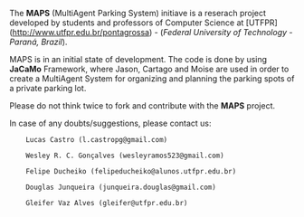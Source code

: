 The **MAPS** (MultiAgent Parking System) initiave is a reserach project developed by students and professors of Computer Science at [UTFPR] (http://www.utfpr.edu.br/pontagrossa) - (*Federal University of Technology - Paraná, Brazil*).

MAPS is in an initial state of development. The code is done by using **JaCaMo** Framework, where Jason, Cartago and Moise are used in order to create a MultiAgent System for organizing and planning the parking spots of a private parking lot.

Please do not think twice to fork and contribute with the **MAPS** project. 

In case of any doubts/suggestions, please contact us:

		Lucas Castro (l.castropg@gmail.com)

		Wesley R. C. Gonçalves (wesleyramos523@gmail.com)

		Felipe Ducheiko (felipeducheiko@alunos.utfpr.edu.br)

		Douglas Junqueira (junqueira.douglas@gmail.com)

		Gleifer Vaz Alves (gleifer@utfpr.edu.br)		
